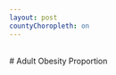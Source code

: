 ```yaml
---
layout: post
countyChoropleth: on
---
```


<br>
# Adult Obesity Proportion
<div id='obeseProp'></div>

<script>
  var file = "/assets/chr2015/chr2015.csv",
             //v ="Median.household.income.Value",
             v ="",
             num ="Adult.obesity.Numerator",
             denom ="Adult.obesity.Denominator",
             state = "State",
             county = "County",
             legendLab = ["","",""],
             pre = "",
             suff = "%",
             scale = 800,
             div = "#obeseProp",
             color = "blue",
             pm = 0, mn = 0, mx=45;

  countyChoropleth(file,v,num,denom,pre,suff,state,county,legendLab,scale,div,color,pm,mn,mx);
</script>
